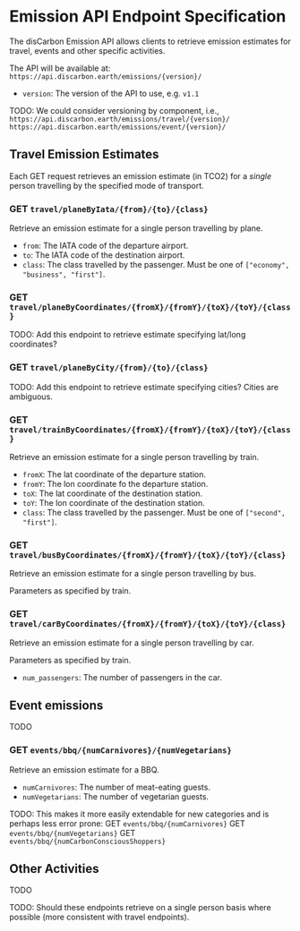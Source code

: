 # Emission API Endpoint Specification

The disCarbon Emission API allows clients to retrieve emission estimates for travel, events and other specific activities.

The API will be available at:
`https://api.discarbon.earth/emissions/{version}/`

- `version`: The version of the API to use, e.g. `v1.1`

TODO: We could consider versioning by component, i.e., 
`https://api.discarbon.earth/emissions/travel/{version}/`
`https://api.discarbon.earth/emissions/event/{version}/`

## Travel Emission Estimates

Each GET request retrieves an emission estimate (in TCO2) for a *single* person travelling by the specified mode of transport.

### GET `travel/planeByIata/{from}/{to}/{class}`

Retrieve an emission estimate for a single person travelling by plane.

- `from`: The IATA code of the departure airport.
- `to`: The IATA code of the destination airport.
- `class`: The class travelled by the passenger. Must be one of `["economy", "business", "first"]`.  

### GET `travel/planeByCoordinates/{fromX}/{fromY}/{toX}/{toY}/{class}`

TODO: Add this endpoint to retrieve estimate specifying lat/long coordinates?

### GET `travel/planeByCity/{from}/{to}/{class}`

TODO: Add this endpoint to retrieve estimate specifying cities? Cities are ambiguous.

### GET `travel/trainByCoordinates/{fromX}/{fromY}/{toX}/{toY}/{class}`

Retrieve an emission estimate for a single person travelling by train.

- `fromX`: The lat coordinate of the departure station.
- `fromY`: The lon coordinate fo the departure station.
- `toX`: The lat coordinate of the destination station.
- `toY`: The lon coordinate of the destination station.
- `class`: The class travelled by the passenger. Must be one of `["second", "first"]`.


### GET `travel/busByCoordinates/{fromX}/{fromY}/{toX}/{toY}/{class}`

Retrieve an emission estimate for a single person travelling by bus.

Parameters as specified by train.

### GET `travel/carByCoordinates/{fromX}/{fromY}/{toX}/{toY}/{class}`

Retrieve an emission estimate for a single person travelling by car.

Parameters as specified by train.
- `num_passengers`: The number of passengers in the car.


## Event emissions

TODO

### GET `events/bbq/{numCarnivores}/{numVegetarians}`

Retrieve an emission estimate for a BBQ.

- `numCarnivores`: The number of meat-eating guests.
- `numVegetarians`: The number of vegetarian guests.

TODO: This makes it more easily extendable for new categories and is perhaps less error prone:
GET `events/bbq/{numCarnivores}`
GET `events/bbq/{numVegetarians}`
GET `events/bbq/{numCarbonConsciousShoppers}`

## Other Activities

TODO

TODO: Should these endpoints retrieve on a single person basis where possible (more consistent with travel endpoints).

